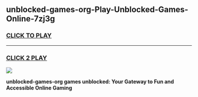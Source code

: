 
## unblocked-games-org-Play-Unblocked-Games-Online-7zj3g
<h3>
<a href="https://premium76.site?title=unblocked-games-org&ref=25A">CLICK TO PLAY</a></h3>
<hr>

<h3>
<a href="https://premium76.site?title=unblocked-games-org&ref=25A">CLICK 2 PLAY</a>
  
</h3>

<a href="https://premium76.site?title=unblocked-games-org&ref=25A"><img src="https://clearcache.store/games.png"></a>


**unblocked-games-org games unblocked: Your Gateway to Fun and Accessible Online Gaming**
